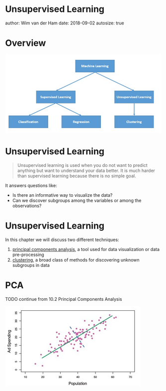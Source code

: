 

Unsupervised Learning
========================================================
author: Wim van der Ham
date: 2018-09-02
autosize: true

Overview
========================================================

![Overview](./model_schema.jpg)

Unsupervised Learning
========================================================

> Unsupervised learning is used when you do not want to predict anything but want to understand your data better. It is much harder than supervised learning because there is no simple goal.

It answers questions like:

- Is there an informative way to visualize the data? 
- Can we discover subgroups among the variables or among the observations?

Unsupervised Learning
========================================================

In this chapter we will discuss two different techniques:

1. [principal components analysis](https://en.wikipedia.org/wiki/Principal_component_analysis), a tool
used for data visualization or data pre-processing
1. [clustering](https://en.wikipedia.org/wiki/Cluster_analysis), a broad class of methods for discovering
unknown subgroups in data

PCA
========================================================

TODO continue from 10.2 Principal Components Analysis

![Two Principal Components Directed allong the Greates Variation](./pca.jpg)
